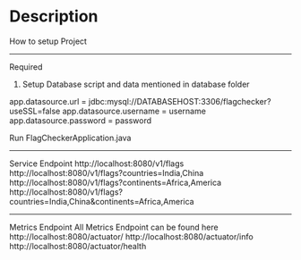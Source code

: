 # Description

How to setup Project
************************************************************************************************************************

Required
1) Setup Database script and data mentioned in database folder

app.datasource.url = jdbc:mysql://DATABASEHOST:3306/flagchecker?useSSL=false
app.datasource.username = username
app.datasource.password = password

Run FlagCheckerApplication.java

************************************************************************************************************************
Service Endpoint
http://localhost:8080/v1/flags
http://localhost:8080/v1/flags?countries=India,China
http://localhost:8080/v1/flags?continents=Africa,America
http://localhost:8080/v1/flags?countries=India,China&continents=Africa,America

************************************************************************************************************************
Metrics Endpoint
All Metrics Endpoint can be found here
http://localhost:8080/actuator/
http://localhost:8080/actuator/info
http://localhost:8080/actuator/health
